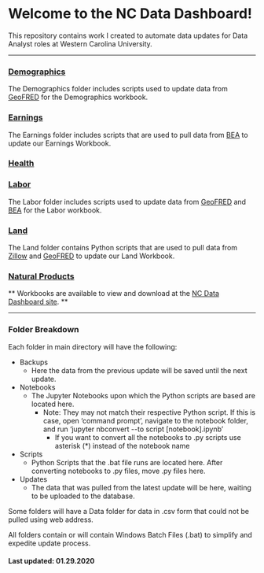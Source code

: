 # Welcome to the NC Data Dashboard!
This repository contains work I created to automate data updates for Data Analyst roles at Western Carolina University.
__________________________________________________________________________________________________________________________________________
### [Demographics](https://github.com/nathayoung/NCDataDashboard/tree/master/Demographics)
The Demographics folder includes scripts used to update data from [GeoFRED](https://geofred.stlouisfed.org/map/) for the Demographics workbook.

### [Earnings](https://github.com/nathayoung/NCDataDashboard/tree/master/Earnings)
The Earnings folder includes scripts that are used to pull data from [BEA](https://apps.bea.gov/regional/downloadzip.cfm) to update our Earnings Workbook.

### [Health](https://github.com/nathayoung/NCDataDashboard/tree/master/Health)

### [Labor](https://github.com/nathayoung/NCDataDashboard/tree/master/Labor)
The Labor folder includes scripts used to update data from [GeoFRED](https://geofred.stlouisfed.org/map/) and [BEA](https://apps.bea.gov/regional/downloadzip.cfm) for the Labor workbook.

### [Land](https://github.com/nathayoung/NCDataDashboard/tree/master/Land)
The Land folder contains Python scripts that are used to pull data from [Zillow](https://www.zillow.com/research/data/) and [GeoFRED](https://geofred.stlouisfed.org/map/) to update our Land Workbook.

### [Natural Products](https://github.com/nathayoung/NCDataDashboard/tree/master/NaturalProducts)


** Workbooks are available to view and download at the [NC Data Dashboard site](https://www.wcu.edu/engage/regional-development/data-dashboard.aspx). **
****************************************************************************************************************************************
### Folder Breakdown
Each folder in main directory will have the following:
* Backups
  * Here the data from the previous update will be saved until the next update.
* Notebooks
  * The Jupyter Notebooks upon which the Python scripts are based are located here.
    * Note: They may not match their respective Python script.  If this is case, open ‘command prompt’, navigate to the notebook folder, and run ‘jupyter nbconvert  --to script [notebook].ipynb’
	  * If you want to convert all the notebooks to .py scripts use asterisk (*) instead of the notebook name
* Scripts
  * Python Scripts that the .bat file runs are located here.  After converting notebooks to .py files, move .py files here.
* Updates
  * The data that was pulled from the latest update will be here, waiting to be uploaded to the database.
  
Some folders will have a Data folder for data in .csv form that could not be pulled using web address.

All folders contain or will contain Windows Batch Files (.bat) to simplify and expedite update process. 

#### Last updated: 01.29.2020
